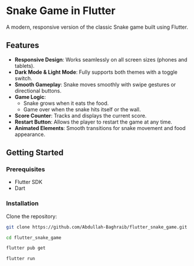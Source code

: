 # Snake Game in Flutter

A modern, responsive version of the classic Snake game built using Flutter.

## Features

- **Responsive Design**: Works seamlessly on all screen sizes (phones and tablets).
- **Dark Mode & Light Mode**: Fully supports both themes with a toggle switch.
- **Smooth Gameplay**: Snake moves smoothly with swipe gestures or directional buttons.
- **Game Logic**:
  - Snake grows when it eats the food.
  - Game over when the snake hits itself or the wall.
- **Score Counter**: Tracks and displays the current score.
- **Restart Button**: Allows the player to restart the game at any time.
- **Animated Elements**: Smooth transitions for snake movement and food appearance.


## Getting Started

### Prerequisites

- Flutter SDK
- Dart

### Installation

Clone the repository:
   ```bash
   git clone https://github.com/Abdullah-Baghraib/flutter_snake_game.git

   cd flutter_snake_game

   flutter pub get

   flutter run


